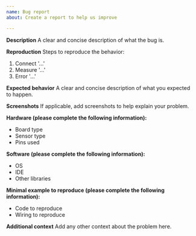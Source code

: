 ```yaml
---
name: Bug report
about: Create a report to help us improve

---
```


**Description**
A clear and concise description of what the bug is.

**Reproduction**
Steps to reproduce the behavior:
1. Connect '...'
2. Measure '...'
3. Error '...'

**Expected behavior**
A clear and concise description of what you expected to happen.

**Screenshots**
If applicable, add screenshots to help explain your problem.

**Hardware (please complete the following information):**
 - Board type
 - Sensor type
 - Pins used

**Software (please complete the following information):**
 - OS
 - IDE
 - Other libraries

**Minimal example to reproduce (please complete the following information):**
 - Code to reproduce
 - Wiring to reproduce

**Additional context**
Add any other context about the problem here.
